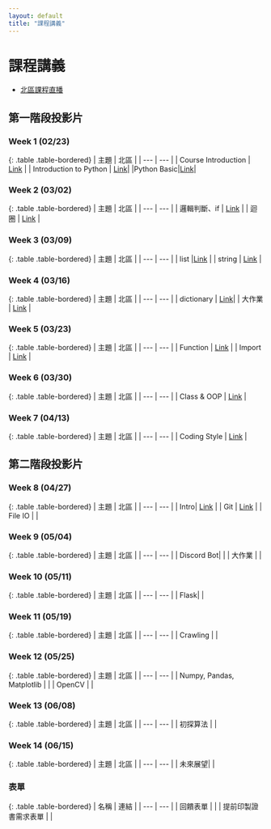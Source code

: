 ```yaml
---
layout: default
title: "課程講義"
---
```

# 課程講義

- [北區課程直播](https://youtube.com/playlist?list=PLp5kjMAmhp-8Vz7RQAR5o0JDF5ffAxw1g&feature=shared)

## 第一階段投影片

### Week 1 (02/23)

{: .table .table-bordered}
| 主題 | 北區 |
| --- | --- |
| Course Introduction | [Link](https://drive.google.com/file/d/1bnI2FwYh2IDpcoNb9SZK39z85v3aKcaR/view?usp=sharing) |
| Introduction to Python | [Link](https://www.canva.com/design/DAGfhj3B4cA/j723WifliPhfaiN29ETEaA/view?utm_content=DAGfhj3B4cA&utm_campaign=designshare&utm_medium=link2&utm_source=uniquelinks&utlId=h33ea3b7ec7)|
|Python Basic|[Link](https://hackmd.io/@gary940610/2025-sprout-python-basic)|

### Week 2 (03/02)

{: .table .table-bordered}
| 主題 | 北區 |
| --- | --- |
| 邏輯判斷、if | [Link](https://drive.google.com/file/d/14ykQ4lvahx66la11habQmhBVb-tZIAN2/view?usp=sharing) |
| 迴圈 | [Link](https://hackmd.io/@gary940610/python-loop) |

### Week 3 (03/09)

{: .table .table-bordered}
| 主題 | 北區 |
| --- | --- |
| list |[Link](https://drive.google.com/file/d/11YT62DoDGpCYj1txBcfPKr9R4rijQWPO/view?usp=drive_link) |
| string | [Link](https://hackmd.io/@onion0905/r1cbJAIjyg) |

### Week 4 (03/16)

{: .table .table-bordered}
| 主題 | 北區 |
| --- | --- |
| dictionary | [Link](https://drive.google.com/file/d/1FJItoWj6jn2DtVffA8-PIeuP_h1rTZHb/view?usp=drive_link)|
| 大作業 | [Link](https://hackmd.io/@howardhsuuu/r1BY4voo1e) |

### Week 5 (03/23)

{: .table .table-bordered}
| 主題 | 北區 |
| --- | --- |
| Function | [Link](https://hackmd.io/@b4N1BFEqTjixRQ6KKLx0qw/HJeSwgnhkl) |
| Import | [Link](https://drive.google.com/file/d/1rLZqChd6rHLYqI_HXzWZi9Cc7kEl0ZBF/view?usp=sharing) |

### Week 6 (03/30)

{: .table .table-bordered}
| 主題 | 北區 |
| --- | --- |
| Class & OOP | [Link](https://drive.google.com/file/d/1O8VYkzBo5waekkDflRQQeyzgr5DL4PVj/view?usp=sharing) |

### Week 7 (04/13)

{: .table .table-bordered}
| 主題 | 北區 |
| --- | --- |
| Coding Style | [Link](https://www.canva.com/design/DAGkB9s4d0c/vD03wEdNszq3sPMR4Ep6YA/view?utm_content=DAGkB9s4d0c&utm_campaign=designshare&utm_medium=link2&utm_source=uniquelinks&utlId=hd5f3e5ca6d) |

## 第二階段投影片

### Week 8 (04/27)

{: .table .table-bordered}
| 主題 | 北區 |
| --- | --- |
| Intro| [Link](https://docs.google.com/presentation/d/1r9fQrcxwRuTHnGWT03hvURFfFEvlrENS/edit?usp=sharing&ouid=109332966886639328335&rtpof=true&sd=true) |
| Git | [Link](https://www.canva.com/design/DAGldCMIrME/xfb0pLh_yDUa1oyynd598A/view?utm_content=DAGldCMIrME&utm_campaign=designshare&utm_medium=link2&utm_source=uniquelinks&utlId=h15e79f1881) |
| File IO | |

### Week 9 (05/04)

{: .table .table-bordered}
| 主題 | 北區 |
| --- | --- |
| Discord Bot|  |
| 大作業 |  |

### Week 10 (05/11)

{: .table .table-bordered}
| 主題 | 北區 |
| --- | --- |
| Flask|  |

### Week 11 (05/19)

{: .table .table-bordered}
| 主題 | 北區 |
| --- | --- |
| Crawling |  |

### Week 12 (05/25)

{: .table .table-bordered}
| 主題 | 北區 |
| --- | --- |
| Numpy, Pandas, Matplotlib | |
| OpenCV	| |

### Week 13 (06/08)

{: .table .table-bordered}
| 主題 | 北區 |
| --- | --- |
| 初探算法 |  |

### Week 14 (06/15)

{: .table .table-bordered}
| 主題 | 北區 |
| --- | --- |
| 未來展望|  |

### 表單

{: .table .table-bordered}
| 名稱 | 連結 |
| --- | --- |
| 回饋表單 |  |
| 提前印製證書需求表單 |  |

